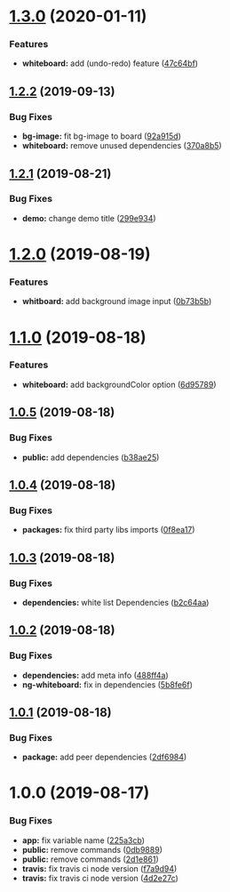 # [1.3.0](https://github.com/mostafazke/ng-whiteboard/compare/v1.2.2...v1.3.0) (2020-01-11)


### Features

* **whiteboard:** add (undo-redo) feature ([47c64bf](https://github.com/mostafazke/ng-whiteboard/commit/47c64bf47be15b214e3f0952a6a504576e40f773))

## [1.2.2](https://github.com/mostafazke/ng-whiteboard/compare/v1.2.1...v1.2.2) (2019-09-13)


### Bug Fixes

* **bg-image:** fit bg-image to board ([92a915d](https://github.com/mostafazke/ng-whiteboard/commit/92a915d))
* **whiteboard:** remove unused dependencies ([370a8b5](https://github.com/mostafazke/ng-whiteboard/commit/370a8b5))

## [1.2.1](https://github.com/mostafazke/ng-whiteboard/compare/v1.2.0...v1.2.1) (2019-08-21)


### Bug Fixes

* **demo:** change demo title ([299e934](https://github.com/mostafazke/ng-whiteboard/commit/299e934))

# [1.2.0](https://github.com/mostafazke/ng-whiteboard/compare/v1.1.0...v1.2.0) (2019-08-19)


### Features

* **whitboard:** add background image input ([0b73b5b](https://github.com/mostafazke/ng-whiteboard/commit/0b73b5b))

# [1.1.0](https://github.com/mostafazke/ng-whiteboard/compare/v1.0.5...v1.1.0) (2019-08-18)


### Features

* **whiteboard:** add backgroundColor option ([6d95789](https://github.com/mostafazke/ng-whiteboard/commit/6d95789))

## [1.0.5](https://github.com/mostafazke/ng-whiteboard/compare/v1.0.4...v1.0.5) (2019-08-18)


### Bug Fixes

* **public:** add  dependencies ([b38ae25](https://github.com/mostafazke/ng-whiteboard/commit/b38ae25))

## [1.0.4](https://github.com/mostafazke/ng-whiteboard/compare/v1.0.3...v1.0.4) (2019-08-18)


### Bug Fixes

* **packages:** fix third party libs imports ([0f8ea17](https://github.com/mostafazke/ng-whiteboard/commit/0f8ea17))

## [1.0.3](https://github.com/mostafazke/ng-whiteboard/compare/v1.0.2...v1.0.3) (2019-08-18)


### Bug Fixes

* **dependencies:** white list  Dependencies ([b2c64aa](https://github.com/mostafazke/ng-whiteboard/commit/b2c64aa))

## [1.0.2](https://github.com/mostafazke/ng-whiteboard/compare/v1.0.1...v1.0.2) (2019-08-18)


### Bug Fixes

* **dependencies:** add meta info ([488ff4a](https://github.com/mostafazke/ng-whiteboard/commit/488ff4a))
* **ng-whiteboard:** fix in dependencies ([5b8fe6f](https://github.com/mostafazke/ng-whiteboard/commit/5b8fe6f))

## [1.0.1](https://github.com/mostafazke/ng-whiteboard/compare/v1.0.0...v1.0.1) (2019-08-18)


### Bug Fixes

* **package:** add peer dependencies ([2df6984](https://github.com/mostafazke/ng-whiteboard/commit/2df6984))

# 1.0.0 (2019-08-17)


### Bug Fixes

* **app:** fix variable name ([225a3cb](https://github.com/mostafazke/ng-whiteboard/commit/225a3cb))
* **public:** remove commands ([0db9889](https://github.com/mostafazke/ng-whiteboard/commit/0db9889))
* **public:** remove commands ([2d1e861](https://github.com/mostafazke/ng-whiteboard/commit/2d1e861))
* **travis:** fix travis ci node version ([f7a9d94](https://github.com/mostafazke/ng-whiteboard/commit/f7a9d94))
* **travis:** fix travis ci node version ([4d2e27c](https://github.com/mostafazke/ng-whiteboard/commit/4d2e27c))
